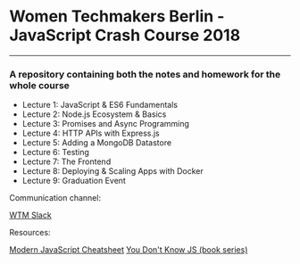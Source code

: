 # Women Techmakers Berlin - JavaScript Crash Course 2018
----
### A repository containing both the notes and homework for the whole course

* Lecture 1: JavaScript & ES6 Fundamentals
* Lecture 2: Node.js Ecosystem & Basics
* Lecture 3: Promises and Async Programming
* Lecture 4: HTTP APIs with Express.js
* Lecture 5: Adding a MongoDB Datastore
* Lecture 6: Testing
* Lecture 7: The Frontend
* Lecture 8: Deploying & Scaling Apps with Docker
* Lecture 9: Graduation Event

Communication channel:

[WTM Slack](https://womentechmakersberlin.slack.com/)


Resources:

[Modern JavaScript Cheatsheet](https://github.com/mbeaudru/modern-js-cheatsheet#modern-javascript-cheatsheet)
[You Don't Know JS (book series)](https://github.com/getify/You-Dont-Know-JS)

